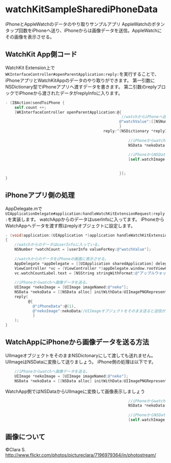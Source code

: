 # watchKitSampleSharediPhoneData
iPhoneとAppleWatchのデータのやり取りサンプルアプリ
AppleWatchのボタンタップ回数をiPhoneへ送り、iPhoneからは画像データを送信。AppleWatchにその画像を表示させる。

## WatchKit App側コード
WatchKit Extension上で```WKInterfaceController#openParentApplication:reply:```を実行することで、iPhoneアプリとWatchKitAppのデータのやり取りができます。
第一引数にNSDictionary型でiPhoneアプリへ渡すデータを書きます。
第二引数のreplyブロックでiPhoneから渡されたデータがreplyInfoに入ります。

```objective-c
- (IBAction)sendToiPhone {
    self.count ++;
    [WKInterfaceController openParentApplication:@{
                                                   //watchからiPhoneへ送るデータ
                                                  @"watchValue":[[NSNumber alloc] initWithInteger:self.count]
                                                  }
                                           reply:^(NSDictionary *replyInfo, NSError *error){
                                               
                                                      //iPhoneからwatchへ送られたデータ
                                                      NSData *nekoData = replyInfo[@"nekoImage"];
                                               
                                                      //iPhoneからNSDataで送れば画像が出る。
                                                      [self.watchImage setImageData:nekoData];
                                               

                                                  }];
}

```

## iPhoneアプリ側の処理
AppDelegate.mで```UIApplicationDelegate#application:handleWatchKitExtensionRequest:reply:```を実装します。
watchAppからのデータはuserInfoに入ってます。
iPhoneからWatchAppへデータを渡す際はreplyオブジェクトに設定します。

```objective-c
- (void)application:(UIApplication *)application handleWatchKitExtensionRequest:(NSDictionary *)userInfo reply:(void(^)(NSDictionary *replyInfo))reply
{
    //watchからのデータはuserInfoに入っている。
    NSNumber *watchCount = [userInfo valueForKey:@"watchValue"];
    
    //watchからのデータをiPhoneの画面に表示させる。
    AppDelegate *appDelegate = [[UIApplication sharedApplication] delegate];
    ViewController *vc = (ViewController *)appDelegate.window.rootViewController;
    vc.watchCountLabel.text = [NSString stringWithFormat:@"アップルウォッチでのカウントは%ld回", [watchCount integerValue]];
    
    //iPhoneからwatchへ画像データを送る。
    UIImage *nekoImage = [UIImage imageNamed:@"neko"];
    NSData *nekoData = [[NSData alloc] initWithData:UIImagePNGRepresentation(nekoImage)];
    reply(
          @{
            @"iPhoneData":@(1),
            @"nekoImage":nekoData//UIImageオブジェクトをそのまま送ると送信が失敗してしまう。NSDataに直して送る。
            }
    );
}
```

## WatchAppにiPhoneから画像データを送る方法
UIImageオブジェクトをそのままNSDictonaryにして渡しても送れません。
UIImageはNSDataに変換して送りましょう。
iPhone側の処理は以下です。

```objective-c
    //iPhoneからwatchへ画像データを送る。
    UIImage *nekoImage = [UIImage imageNamed:@"neko"];
    NSData *nekoData = [[NSData alloc] initWithData:UIImagePNGRepresentation(nekoImage)];
```

WatchApp側ではNSDataからUIImageに変換して画像表示しましょう
```objective-c
                                                      //iPhoneからwatchへ送られたデータ
                                                      NSData *nekoData = replyInfo[@"nekoImage"];
                                               
                                                      //iPhoneからNSDataで送れば画像が出る。
                                                      [self.watchImage setImageData:nekoData];

```

## 画像について
©Clara S.
http://www.flickr.com/photos/pictureclara/7196979364/in/photostream/


